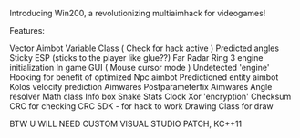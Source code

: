  Introducing Win200, a revolutionizing multiaimhack for videogames!


Features:

Vector Aimbot
Variable Class ( Check for hack active )
Predicted angles
Sticky ESP (sticks to the player like glue??)
Far Radar
Ring 3 engine initialization
In game GUI ( Mouse cursor mode )
Undetected 'engine' Hooking for benefit of optimized
Npc aimbot
Predictioned entity aimbot
Kolos velocity prediction
Aimwares Postparameterfix
Aimwares Angle resolver
Math class
Info box
Snake
Stats
Clock
Xor 'encryption'
Checksum CRC for checking CRC
SDK - for hack to work
Drawing Class for draw


BTW U WILL NEED CUSTOM VISUAL STUDIO PATCH, KC++11
